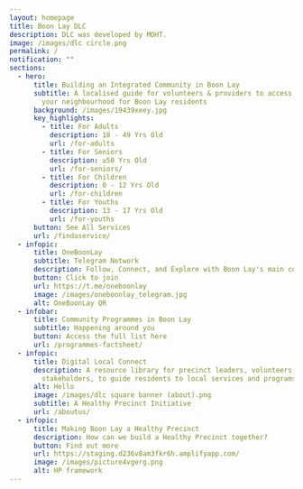 ```yaml
---
layout: homepage
title: Boon Lay DLC
description: DLC was developed by MOHT.
image: /images/dlc circle.png
permalink: /
notification: ""
sections:
  - hero:
      title: Building an Integrated Community in Boon Lay
      subtitle: A localised guide for volunteers & providers to access resources in
        your neighbourhood for Boon Lay residents
      background: /images/19439xeey.jpg
      key_highlights:
        - title: For Adults
          description: 18 - 49 Yrs Old
          url: /for-adults
        - title: For Seniors
          description: ≥50 Yrs Old
          url: /for-seniors/
        - title: For Children
          description: 0 - 12 Yrs Old
          url: /for-children
        - title: For Youths
          description: 13 - 17 Yrs Old
          url: /for-youths
      button: See All Services
      url: /findaservice/
  - infopic:
      title: OneBoonLay
      subtitle: Telegram Network
      description: Follow, Connect, and Explore with Boon Lay's main community channel!
      button: Click to join
      url: https://t.me/oneboonlay
      image: /images/oneboonlay_telegram.jpg
      alt: OneBoonLay QR
  - infobar:
      title: Community Programmes in Boon Lay
      subtitle: Happening around you
      button: Access the full list here
      url: /programmes-factsheet/
  - infopic:
      title: Digital Local Connect
      description: A resource library for precinct leaders, volunteers, and
        stakeholders, to guide residents to local services and programs.
      alt: Hello
      image: /images/dlc square banner (about).png
      subtitle: A Healthy Precinct Initiative
      url: /aboutus/
  - infopic:
      title: Making Boon Lay a Healthy Precinct
      description: How can we build a Healthy Precinct together?
      button: Find out more
      url: https://staging.d236v8am3fkr6h.amplifyapp.com/
      image: /images/picture4vgerg.png
      alt: HP framework
---
```

